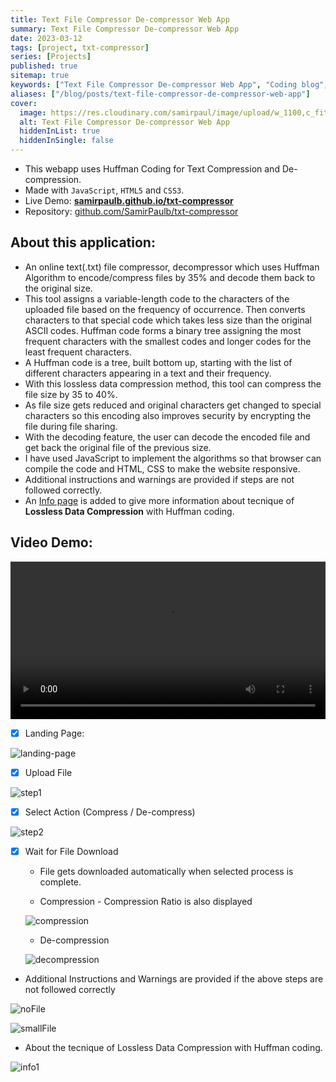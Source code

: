 ```yaml
---
title: Text File Compressor De-compressor Web App
summary: Text File Compressor De-compressor Web App
date: 2023-03-12
tags: [project, txt-compressor]
series: [Projects]
published: true
sitemap: true
keywords: ["Text File Compressor De-compressor Web App", "Coding blog", "Computer Science"]
aliases: ["/blog/posts/text-file-compressor-de-compressor-web-app"]
cover:
  image: https://res.cloudinary.com/samirpaul/image/upload/w_1100,c_fit,co_rgb:FFFFFF,l_text:Arial_75_bold:Text File Compressor De-compressor Web App/og-image.webp
  alt: Text File Compressor De-compressor Web App
  hiddenInList: true
  hiddenInSingle: false
---
```

  

- This webapp uses Huffman Coding for Text Compression and De-compression.
- Made with ```JavaScript```, ```HTML5``` and ```CSS3```.
- Live Demo: [**samirpaulb.github.io/txt-compressor**](https://samirpaulb.github.io/txt-compressor/)
- Repository: [github.com/SamirPaulb/txt-compressor](https://github.com/SamirPaulb/txt-compressor)


## About this application:

* An online text(.txt) file compressor, decompressor which uses Huffman Algorithm to encode/compress files by 35% and decode them back to the original size. 
* This tool assigns a variable-length code to the characters of the uploaded file based on the frequency of occurrence. Then converts characters to that special code which takes less size than the original ASCII codes. Huffman code forms a binary tree assigning the most frequent characters with the smallest codes and longer codes for the least frequent characters. 
* A Huffman code is a tree, built bottom up, starting with the list of different characters appearing in a text and their frequency. 
* With this lossless data compression method, this tool can compress the file size by 35 to 40%. 
* As file size gets reduced and original characters get changed to special characters so this encoding also improves security by encrypting the file during file sharing. 
* With the decoding feature, the user can decode the encoded file and get back the original file of the previous size. 
* I have used JavaScript to implement the algorithms so that browser can compile the code and HTML, CSS to make the website responsive. 
* Additional instructions and warnings are provided if steps are not followed correctly. 
* An [Info page](https://samirpaulb.github.io/txt-compressor/info.html) is added to give more information about tecnique of **Lossless Data Compression** with Huffman coding.




## Video Demo: 

<script defer loading="lazy" src="https://cdn.jsdelivr.net/npm/jquery@3.7.1/dist/jquery.min.js"></script>
<div>
<video width="100%" id="video" controls>
<source loading="lazy" src="https://user-images.githubusercontent.com/77569653/172716965-50560f4a-2acf-4013-ae87-8b474b2a09e3.mp4" type="video/mp4">
Your browser does not support the video tag.
</video>
</div>
<script type="text/javascript">
$( document ).ready(function() {
$('#videoUrl').on('change', function(e) {
  var video = $('#video');
  video.children('source').attr('src', $(this).val());
  video[0].load();
  video[0].play();
});
});
</script>



- [x] Landing Page:

![landing-page](https://spcdn.pages.dev/assets/img/text-file-compressor-de-compressor-web-app-landing-page.png) 

- [x] Upload File

![step1](https://spcdn.pages.dev/assets/img/text-file-compressor-de-compressor-web-app-step1.png) 


- [x] Select Action (Compress / De-compress)

![step2](https://spcdn.pages.dev/assets/img/text-file-compressor-de-compressor-web-app-step2.png) 


- [x] Wait for File Download
    * File gets downloaded automatically when selected process is complete.

    * Compression - Compression Ratio is also displayed 

    ![compression](https://spcdn.pages.dev/assets/img/text-file-compressor-de-compressor-web-app-step3.png)
    
    * De-compression

    ![decompression](https://spcdn.pages.dev/assets/img/text-file-compressor-de-compressor-web-app-decompression.png)

- Additional Instructions and Warnings are provided if the above steps are not followed correctly

![noFile](https://spcdn.pages.dev/assets/img/text-file-compressor-de-compressor-web-app-nofile.png) 

![smallFile](https://spcdn.pages.dev/assets/img/text-file-compressor-de-compressor-web-app-verysmallfile.png)



- About the tecnique of Lossless Data Compression with Huffman coding.

![info1](https://spcdn.pages.dev/assets/img/text-file-compressor-de-compressor-web-app-info.jpeg) 
